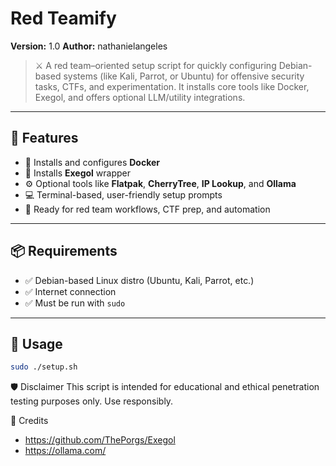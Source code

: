 # Red Teamify

**Version:** 1.0
**Author:** nathanielangeles

> ⚔️ A red team–oriented setup script for quickly configuring Debian-based systems (like Kali, Parrot, or Ubuntu) for offensive security tasks, CTFs, and experimentation. It installs core tools like Docker, Exegol, and offers optional LLM/utility integrations.

---

## 🚀 Features
- 🐳 Installs and configures **Docker**
- 🧪 Installs **Exegol** wrapper
- ⚙️ Optional tools like **Flatpak**, **CherryTree**, **IP Lookup**, and **Ollama**
- 💻 Terminal-based, user-friendly setup prompts
- 🧠 Ready for red team workflows, CTF prep, and automation

---

## 📦 Requirements
- ✅ Debian-based Linux distro (Ubuntu, Kali, Parrot, etc.)
- ✅ Internet connection
- ✅ Must be run with `sudo`

---

## 🧰 Usage
```bash
sudo ./setup.sh
```

🛡️ Disclaimer
This script is intended for educational and ethical penetration testing purposes only. Use responsibly.

🧠 Credits
- https://github.com/ThePorgs/Exegol
- https://ollama.com/
